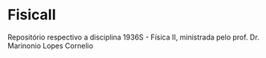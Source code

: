 # FisicaII
Repositório respectivo a disciplina 1936S - Física II, ministrada pelo prof. Dr. Marinonio Lopes Cornelio
